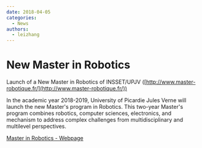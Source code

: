 ```yaml
---
date: 2018-04-05
categories:
  - News
authors:
  - leizhang
---
```


# New Master in Robotics

Launch of a New Master in Robotics of INSSET/UPJV ([http://www.master-robotique.fr/](http://www.master-robotique.fr/))

In the academic year 2018-2019, University of Picardie Jules Verne will launch the new Master's program in Robotics. This two-year Master's program combines robotics, computer sciences, electronics, and mechanism to address complex challenges from multidisciplinary and multilevel perspectives.

[Master in Robotics - Webpage](http://www.master-robotique.fr/)

<!-- more -->